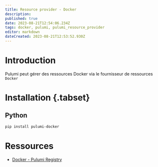 ```yaml
---
title: Resource provider - Docker
description: 
published: true
date: 2023-08-21T12:54:06.234Z
tags: docker, pulumi, pulumi_resource_provider
editor: markdown
dateCreated: 2023-08-21T12:53:52.930Z
---
```


# Introduction
Pulumi peut gérer des ressources Docker via le fournisseur de ressources `Docker`

# Installation {.tabset}
## Python
```bash
pip install pulumi-docker
```

# Ressources
- [Docker - Pulumi Registry](https://www.pulumi.com/registry/packages/docker/)